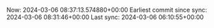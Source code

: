 Now: 2024-03-06 08:37:13.574880+00:00 Earliest commit since sync: 2024-03-06 08:31:46+00:00 Last sync: 2024-03-06 06:10:55+00:00
